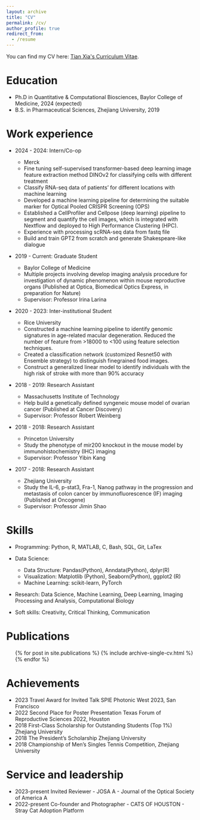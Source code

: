 ```yaml
---
layout: archive
title: "CV"
permalink: /cv/
author_profile: true
redirect_from:
  - /resume
---
```


You can find my CV here: [Tian Xia's Curriculum Vitae](../assets/cv_tx_full_resume102124.pdf).

Education
======
* Ph.D in Quantitative & Computational Biosciences, Baylor College of Medicine, 2024 (expected)
* B.S. in Pharmaceutical Sciences, Zhejiang University, 2019

Work experience
======
* 2024 - 2024: Intern/Co-op
  * Merck
  * Fine tuning self-supervised transformer-based deep learning image feature extraction method DINOv2 for classifying cells with different treatment
  * Classify RNA-seq data of patients’ for different locations with machine learning
  * Developed a machine learning pipeline for determining the suitable marker for Optical Pooled CRISPR Screening (OPS)
  * Established a CellProfiler and Cellpose (deep learning) pipeline to segment and quantify the cell images, which is integrated with Nextflow and deployed to High Performance Clustering (HPC).
  * Experience with processing scRNA-seq data from fastq file
  * Build and train GPT2 from scratch and generate Shakespeare-like dialogue
 
* 2019 - Current: Graduate Student
  * Baylor College of Medicine
  * Multiple projects involving develop imaging analysis procedure for investigation of dynamic phenomenon within mouse reproductive organs (Published at Optica, Biomedical Optics Express, in preparation for Nature)
  * Supervisor: Professor Irina Larina
  
* 2020 - 2023: Inter-institutional Student
  * Rice University
  * Constructed a machine learning pipeline to identify genomic signatures in age-related macular degeneration. Reduced the  number of feature from >18000 to <100 using feature selection techniques.
  * Created a classification network (customized Resnet50 with Ensemble strategy) to distinguish finegrained food images.
  * Construct a generalized linear model to identify individuals with the high risk of stroke with more than 90% accuracy
  
* 2018 - 2019: Research Assistant
  * Massachusetts Institute of Technology
  * Help build a genetically defined syngeneic mouse model of ovarian cancer (Published at Cancer Discovery)
  * Supervisor: Professor Robert Weinberg
 
* 2018 - 2018: Research Assistant
  * Princeton University
  * Study the phenotype of mir200 knockout in the mouse model by immunohistochemistry (IHC) imaging
  * Supervisor: Professor Yibin Kang
    
* 2017 - 2018: Research Assistant
  * Zhejiang University
  * Study the IL-6, p-stat3, Fra-1, Nanog pathway in the progression and metastasis of colon cancer by immunofluorescence (IF) imaging (Published at Oncogene)
  * Supervisor: Professor Jimin Shao
  
  
Skills
======
* Programming: Python, R, MATLAB, C, Bash, SQL, Git, LaTex
  
* Data Science:
  * Data Structure: Pandas(Python), Anndata(Python), dplyr(R)
  * Visualization: Matplotlib (Python), Seaborn(Python), ggplot2 (R)
  * Machine Learning: scikit-learn, PyTorch
    
* Research: Data Science, Machine Learning, Deep Learning, Imaging Processing and Analysis, Computational
Biology

* Soft skills: Creativity, Critical Thinking, Communication

Publications
======
  <ul>{% for post in site.publications %}
    {% include archive-single-cv.html %}
  {% endfor %}</ul>
  
Achievements
======
* 2023 Travel Award for Invited Talk SPIE Photonic West 2023, San Francisco
* 2022 Second Place for Poster Presentation Texas Forum of Reproductive Sciences 2022, Houston
* 2018 First-Class Scholarship for Outstanding Students (Top 1%) Zhejiang University
* 2018 The President’s Scholarship Zhejiang University
* 2018 Championship of Men’s Singles Tennis Competition, Zhejiang University
  
Service and leadership
======
* 2023-present Invited Reviewer - JOSA A - Journal of the Optical Society of America A
* 2022-present Co-founder and Photographer - CATS OF HOUSTON - Stray Cat Adoption Platform
